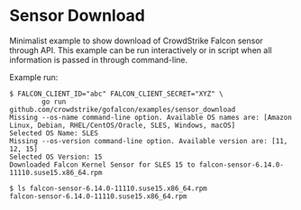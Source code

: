 # Sensor Download

Minimalist example to show download of CrowdStrike Falcon sensor through API. This example can be run interactively or in script when all information is passed in through command-line.

Example run:
```
$ FALCON_CLIENT_ID="abc" FALCON_CLIENT_SECRET="XYZ" \
        go run github.com/crowdstrike/gofalcon/examples/sensor_download
Missing --os-name command-line option. Available OS names are: [Amazon Linux, Debian, RHEL/CentOS/Oracle, SLES, Windows, macOS]
Selected OS Name: SLES
Missing --os-version command-line option. Available version are: [11, 12, 15]
Selected OS Version: 15
Downloaded Falcon Kernel Sensor for SLES 15 to falcon-sensor-6.14.0-11110.suse15.x86_64.rpm

$ ls falcon-sensor-6.14.0-11110.suse15.x86_64.rpm
falcon-sensor-6.14.0-11110.suse15.x86_64.rpm
```
